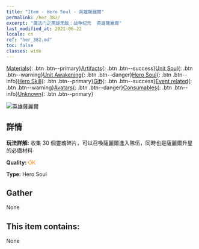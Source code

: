 ```yaml
---
title: "Item - Hero Soul - 英雄薩麗爾"
permalink: /her_382/
excerpt: "魔法门之英雄无敌：战争纪元  英雄薩麗爾"
last_modified_at: 2021-06-22
locale: cn
ref: "her_382.md"
toc: false
classes: wide
---
```

 [Materials](/ItemsCN/){: .btn .btn--primary}[Artifacts](/ItemsCN/Artifacts/){: .btn .btn--success}[Unit Soul](/ItemsCN/UnitSoul/){: .btn .btn--warning}[Unit Awakening](/ItemsCN/UnitAwakening/){: .btn .btn--danger}[Hero Soul](/ItemsCN/HeroSoul/){: .btn .btn--info}[Hero Skill](/ItemsCN/HeroSkill/){: .btn .btn--primary}[Gift](/ItemsCN/Gift/){: .btn .btn--success}[Event related](/ItemsCN/Events/){: .btn .btn--warning}[Avatars](/ItemsCN/Avatars/){: .btn .btn--danger}[Consumables](/ItemsCN/Consumables/){: .btn .btn--info}[Unknown](/ItemsCN/Unknown/){: .btn .btn--primary}

 ![英雄薩麗爾](/images/h/h_Ciele.jpg)

## 詳情
 **玩法詳解:** 收集 30 個靈魂碎片，可以召喚薩麗爾進入隊伍，同時也是薩麗爾升星的必備材料

 **Quality:** <span style="color: #FF8C00">OK</span>

 **Type:** Hero Soul

## Gather

  None

## This item contains:

  None

